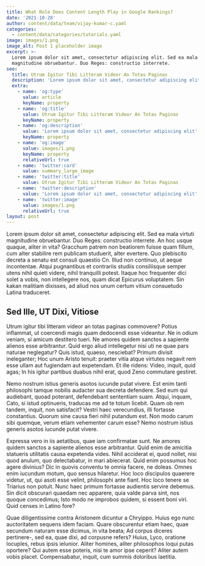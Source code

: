 ```yaml
---
title: What Role Does Content Length Play in Google Rankings?
date: '2021-10-28'
author: content/data/team/vijay-kumar-c.yaml
categories:
  - content/data/categories/tutorials.yaml
image: images/1.png
image_alt: Post 1 placeholder image
excerpt: >-
  Lorem ipsum dolor sit amet, consectetur adipiscing elit. Sed ea mala virtuti
  magnitudine obruebantur. Duo Reges: constructio interrete.
seo:
  title: Utrum Igitur Tibi Litteram Videor An Totas Paginas
  description: 'Lorem ipsum dolor sit amet, consectetur adipiscing elit'
  extra:
    - name: 'og:type'
      value: article
      keyName: property
    - name: 'og:title'
      value: Utrum Igitur Tibi Litteram Videor An Totas Paginas
      keyName: property
    - name: 'og:description'
      value: 'Lorem ipsum dolor sit amet, consectetur adipiscing elit'
      keyName: property
    - name: 'og:image'
      value: images/1.png
      keyName: property
      relativeUrl: true
    - name: 'twitter:card'
      value: summary_large_image
    - name: 'twitter:title'
      value: Utrum Igitur Tibi Litteram Videor An Totas Paginas
    - name: 'twitter:description'
      value: 'Lorem ipsum dolor sit amet, consectetur adipiscing elit'
    - name: 'twitter:image'
      value: images/1.png
      relativeUrl: true
layout: post
---
```


Lorem ipsum dolor sit amet, consectetur adipiscing elit. Sed ea mala virtuti magnitudine obruebantur. Duo Reges: constructio interrete. An hoc usque quaque, aliter in vita? Gracchum patrem non beatiorem fuisse quam fillum, cum alter stabilire rem publicam studuerit, alter evertere. Quo plebiscito decreta a senatu est consuli quaestio Cn. Illud non continuo, ut aeque incontentae. Atqui pugnantibus et contrariis studiis consiliisque semper utens nihil quieti videre, nihil tranquilli potest. Itaque hoc frequenter dici solet a vobis, non intellegere nos, quam dicat Epicurus voluptatem. Sin kakan malitiam dixisses, ad aliud nos unum certum vitium consuetudo Latina traduceret.

## Sed Ille, UT Dixi, Vitiose

Utrum igitur tibi litteram videor an totas paginas commovere? Potius inflammat, ut coercendi magis quam dedocendi esse videantur. Ne in odium veniam, si amicum destitero tueri. Ne amores quidem sanctos a sapiente alienos esse arbitrantur. Quid ergo aliud intellegetur nisi uti ne quae pars naturae neglegatur? Quis istud, quaeso, nesciebat? Primum divisit ineleganter; Hoc unum Aristo tenuit: praeter vitia atque virtutes negavit rem esse ullam aut fugiendam aut expetendam. Et ille ridens: Video, inquit, quid agas; In his igitur partibus duabus nihil erat, quod Zeno commutare gestiret.

Nemo nostrum istius generis asotos iucunde putat vivere.
Est enim tanti philosophi tamque nobilis audacter sua decreta defendere. Sed eum qui audiebant, quoad poterant, defendebant sententiam suam. Atqui, inquam, Cato, si istud optinueris, traducas me ad te totum licebit. Quam ob rem tandem, inquit, non satisfacit? Vestri haec verecundius, illi fortasse constantius. Quorum sine causa fieri nihil putandum est. Non modo carum sibi quemque, verum etiam vehementer carum esse? Nemo nostrum istius generis asotos iucunde putat vivere.

Expressa vero in iis aetatibus, quae iam confirmatae sunt.
Ne amores quidem sanctos a sapiente alienos esse arbitrantur. Quid enim de amicitia statueris utilitatis causa expetenda vides. Nihil acciderat ei, quod nollet, nisi quod anulum, quo delectabatur, in mari abiecerat. Quid enim possumus hoc agere divinius? Dic in quovis conventu te omnia facere, ne doleas. Omnes enim iucundum motum, quo sensus hilaretur. Hoc loco discipulos quaerere videtur, ut, qui asoti esse velint, philosophi ante fiant. Hoc loco tenere se Triarius non potuit. Nunc haec primum fortasse audientis servire debemus. Sin dicit obscurari quaedam nec apparere, quia valde parva sint, nos quoque concedimus; Isto modo ne improbos quidem, si essent boni viri. Quid censes in Latino fore?

Quae diligentissime contra Aristonem dicuntur a Chryippo. Huius ego nunc auctoritatem sequens idem faciam. Quare obscurentur etiam haec, quae secundum naturam esse dicimus, in vita beata; Ad corpus diceres pertinere-, sed ea, quae dixi, ad corpusne refers? Huius, Lyco, oratione locuples, rebus ipsis ielunior. Aliter homines, aliter philosophos loqui putas oportere? Qui autem esse poteris, nisi te amor ipse ceperit? Aliter autem vobis placet. Compensabatur, inquit, cum summis doloribus laetitia.
